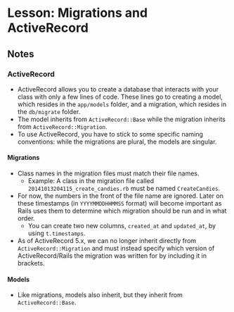 # Lesson: Migrations and ActiveRecord

## Notes

### ActiveRecord

- ActiveRecord allows you to create a database that interacts with your class with only a few lines of code. These lines go to creating a model, which resides in the `app/models` folder, and a migration, which resides in the `db/migrate` folder.
- The model inherits from `ActiveRecord::Base` while the migration inherits from `ActiveRecord::Migration`.
- To use ActiveRecord, you have to stick to some specific naming conventions: while the migrations are plural, the models are singular.

#### Migrations

- Class names in the migration files must match their file names.
  - Example: A class in the migration file called `20141013204115_create_candies.rb` must be named `CreateCandies`.
- For now, the numbers in the front of the file name are ignored. Later on these timestamps (in `YYYYMMDDHHMMSS` format) will become important as Rails uses them to determine which migration should be run and in what order.
  - You can create two new columns, `created_at` and `updated_at`, by using `t.timestamps`.
- As of ActiveRecord 5.x, we can no longer inherit directly from `ActiveRecord::Migration` and must instead specify which version of ActiveRecord/Rails the migration was written for by including it in brackets.

#### Models

- Like migrations, models also inherit, but they inherit from `ActiveRecord::Base`.